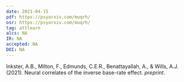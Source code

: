```yaml
---
date: 2021-04-15
pdf: https://psyarxiv.com/muqrh/
osr: https://psyarxiv.com/muqrh/
tag: attlearn
alcs: NA
IR: NA
accepted: NA
DOI: NA
---
```


Inkster, A.B., Milton, F., Edmunds, C.E.R., Benattayallah, A., & Wills, A.J. (2021). Neural correlates of the inverse base-rate effect. _preprint_. 






